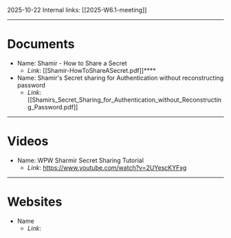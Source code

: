 2025-10-22
Internal links: [[2025-W6.1-meeting]]

---
# Documents
- Name: Shamir - How to Share a Secret
	- *Link*: [[Shamir-HowToShareASecret.pdf]]****
- Name: Shamir's Secret sharing for Authentication without reconstructing password
	- *Link*: [[Shamirs_Secret_Sharing_for_Authentication_without_Reconstructing_Password.pdf]] 

---
# Videos
- Name: WPW Sharmir Secret Sharing Tutorial
	- *Link*: https://www.youtube.com/watch?v=2UYescKYFxg

--- 
# Websites
- Name
	- *Link*: 


